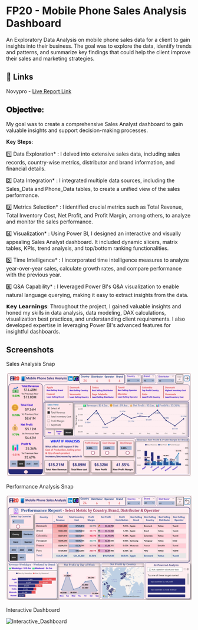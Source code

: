 
# FP20 - Mobile Phone Sales Analysis Dashboard

An Exploratory Data Analysis on mobile phone sales data for a client to gain insights into their business.
The goal was to explore the data, identify trends and patterns, and summarize key findings that could help the client improve their sales and marketing strategies.


## 🔗 Links
 

Novypro - [Live Report Link](https://www.novypro.com/project/fp20---mobile-phone-sales-analysis-dashboard)


## 𝐎𝐛𝐣𝐞𝐜𝐭𝐢𝐯𝐞: 
My goal was to create a comprehensive Sales Analyst dashboard to gain valuable insights and support decision-making processes.

𝐊𝐞𝐲 𝐒𝐭𝐞𝐩𝐬:

1️⃣ Data Exploration* : I delved into extensive sales data, including sales records, country-wise metrics, distributor and brand information, and financial details.

2️⃣ Data Integration* : I integrated multiple data sources, including the Sales_Data and Phone_Data tables, to create a unified view of the sales performance.

3️⃣ Metrics Selection* : I identified crucial metrics such as Total Revenue, Total Inventory Cost, Net Profit, and Profit Margin, among others, to analyze and monitor the sales performance.

4️⃣ Visualization* : Using Power BI, I designed an interactive and visually appealing Sales Analyst dashboard. It included dynamic slicers, matrix tables, KPIs, trend analysis, and top/bottom ranking functionalities.

5️⃣ Time Intelligence* : I incorporated time intelligence measures to analyze year-over-year sales, calculate growth rates, and compare performance with the previous year.

6️⃣ Q&A Capability* : I leveraged Power BI's Q&A visualization to enable natural language querying, making it easy to extract insights from the data.

𝗞𝗲𝘆 𝗟𝗲𝗮𝗿𝗻𝗶𝗻𝗴𝘀: Throughout the project, I gained valuable insights and honed my skills in data analysis, data modeling, DAX calculations, visualization best practices, and understanding client requirements. I also developed expertise in leveraging Power BI's advanced features for insightful dashboards.
## Screenshots

Sales Analysis Snap

![Sales Analysis](https://github.com/Naren2192/FP20---Mobile-Phone-Sales-Analysis-Dashboard/blob/main/Dashboard%20Work/Sales%20Analysis.jpg?raw=true)

Performance Analysis Snap

![Performance Analysis](https://github.com/Naren2192/FP20---Mobile-Phone-Sales-Analysis-Dashboard/blob/main/Dashboard%20Work/Performance%20Analysis.jpg?raw=true)

Interactive Dashboard

![Interactive_Dashboard](https://github.com/Naren2192/FP20---Mobile-Phone-Sales-Analysis-Dashboard/blob/main/Dashboard%20Work/Interactive_Dashboard.gif?raw=true)

